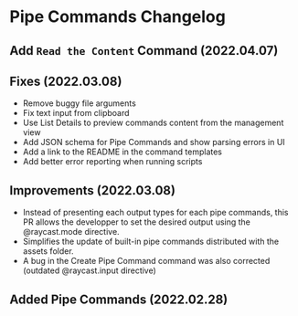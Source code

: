 # Pipe Commands Changelog

## Add `Read the Content` Command (2022.04.07)

## Fixes (2022.03.08)

- Remove buggy file arguments
- Fix text input from clipboard
- Use List Details to preview commands content from the management view
- Add JSON schema for Pipe Commands and show parsing errors in UI
- Add a link to the README in the command templates
- Add better error reporting when running scripts

## Improvements (2022.03.08)

- Instead of presenting each output types for each pipe commands, this PR allows the developper to set the desired output using the @raycast.mode directive.
- Simplifies the update of built-in pipe commands distributed with the assets folder.
- A bug in the Create Pipe Command command was also corrected (outdated @raycast.input directive)

## Added Pipe Commands (2022.02.28)
